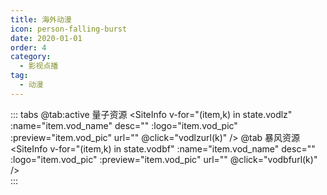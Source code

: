 ```yaml
---
title: 海外动漫
icon: person-falling-burst
date: 2020-01-01
order: 4
category:
  - 影视点播
tag:
  - 动漫
---
```


<ArtPlayer :src="state.src" :config="artPlayerConfig" />

::: tabs
@tab:active 量子资源
<SiteInfo v-for="(item,k) in state.vodlz" :name="item.vod_name" desc="" :logo="item.vod_pic"
:preview="item.vod_pic" url="" @click="vodlzurl(k)" />
@tab 暴风资源
<SiteInfo v-for="(item,k) in state.vodbf" :name="item.vod_name" desc="" :logo="item.vod_pic"
:preview="item.vod_pic" url="" @click="vodbfurl(k)" />  
:::

<script setup lang="ts">
  import { artplayerPlaylist } from 'cps/artplayer-plugin-playlist'
  import { vod } from 'db'
  import { poster, Hls } from 'cps/artConst'
  import { useStorage } from '@vueuse/core'
  import { onMounted, nextTick, onDeactivated } from "vue";

  const state = useStorage(
    "vod-hwdm",
    {
      src:"",
      vodlz: [],      
      vodbf: [],
      PlayList: []
    }
  )
 
  onMounted(async () => {
    const lzcaiji = await vod.find({ "name": "lzzy-33" })
    const bfzy = await vod.find({ "name": "bfzy-44" })
    state.value.vodlz = lzcaiji.data
    state.value.vodbf = bfzy.data
    vodlzurl(0)
  });
  const vodlzurl = (key) => {
    const { vodlz } = state.value
    state.value.PlayList =vodlz[key].play_list
    state.value.src = vodlz[key].play_list[0].url
  }
  const vodbfurl = (key) => {
    const { vodbf } = state.value
    state.value.PlayList =vodbf[key].play_list
    state.value.src = vodbf[key].play_list[0].url
  }
  const artPlayerConfig = {
    poster,
    fullscreen: true,
    fullscreenWeb: true,
    autoplay: true,
    muted: true,
    type: "Hls",
    customType: { Hls },
    plugins: [
      artplayerPlaylist({
        autoNext: true,
        playlist: state.value.PlayList
      })
    ],
  }
</script>
